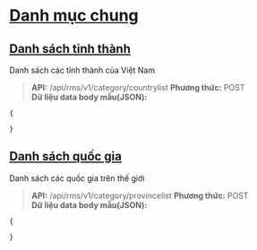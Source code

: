 # [Danh mục chung](#category)
## [Danh sách tỉnh thành](#province)
Danh sách các tỉnh thành của Việt Nam
> **API:** /api/rms/v1/category/countrylist
> **Phương thức:** POST  
> **Dữ liệu data body mẫu(JSON):**   
```
{
   
}
```

## [Danh sách quốc gia](#country)
Danh sách các quốc gia trên thế giới
> **API:** /api/rms/v1/category/provincelist
> **Phương thức:** POST  
> **Dữ liệu data body mẫu(JSON):**   
```
{
   
}
```
